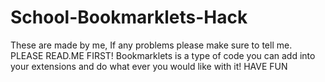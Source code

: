 # School-Bookmarklets-Hack
These are made by me, If any problems please make sure to tell me.  PLEASE READ.ME FIRST! Bookmarklets is a type of code you can add into your extensions and do what ever you would like with it! HAVE FUN
